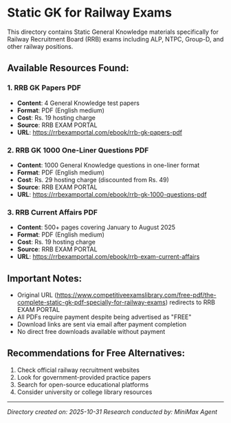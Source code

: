 # Static GK for Railway Exams

This directory contains Static General Knowledge materials specifically for Railway Recruitment Board (RRB) exams including ALP, NTPC, Group-D, and other railway positions.

## Available Resources Found:

### 1. RRB GK Papers PDF
- **Content**: 4 General Knowledge test papers
- **Format**: PDF (English medium)
- **Cost**: Rs. 19 hosting charge
- **Source**: RRB EXAM PORTAL
- **URL**: https://rrbexamportal.com/ebook/rrb-gk-papers-pdf

### 2. RRB GK 1000 One-Liner Questions PDF  
- **Content**: 1000 General Knowledge questions in one-liner format
- **Format**: PDF (English medium)
- **Cost**: Rs. 29 hosting charge (discounted from Rs. 49)
- **Source**: RRB EXAM PORTAL
- **URL**: https://rrbexamportal.com/ebook/rrb-gk-1000-questions-pdf

### 3. RRB Current Affairs PDF
- **Content**: 500+ pages covering January to August 2025
- **Format**: PDF (English medium)
- **Cost**: Rs. 19 hosting charge
- **Source**: RRB EXAM PORTAL
- **URL**: https://rrbexamportal.com/ebook/rrb-exam-current-affairs

## Important Notes:

- Original URL (https://www.competitiveexamslibrary.com/free-pdf/the-complete-static-gk-pdf-specially-for-railway-exams) redirects to RRB EXAM PORTAL
- All PDFs require payment despite being advertised as "FREE"
- Download links are sent via email after payment completion
- No direct free downloads available without payment

## Recommendations for Free Alternatives:

1. Check official railway recruitment websites
2. Look for government-provided practice papers
3. Search for open-source educational platforms
4. Consider university or college library resources

---
*Directory created on: 2025-10-31*
*Research conducted by: MiniMax Agent*